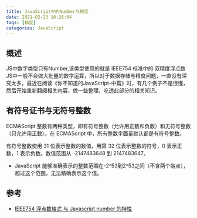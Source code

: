 ```yaml
---
title: JavaScript中的Number与精度
date: 2021-02-23 16:26:04
tags: [精度]
categories: JavaScript
---
```


## 概述
JS中数字类型只有Number,该类型使用的就是 IEEE754 标准中的 双精度浮点数
JS中一般不会做大批量的数字运算，所以对于数据存储与精度问题，一直没有深究太多。最近在阅读《你不知道的JavaScript-中篇》时，有几个例子不是很懂，然后开始重新翻阅相关内容，做一些整理，吃透此部分的相关知识。

## 有符号证书与无符号整数
ECMAScript 整数有两种类型，即有符号整数（允许用正数和负数）和无符号整数（只允许用正数）。在 ECMAScript 中，所有整数字面量默认都是有符号整数。

有符号整数使用 31 位表示整数的数值，用第 32 位表示整数的符号，0 表示正数，1 表示负数。数值范围从 -2147483648 到 2147483647。


- JavaScript 能够准确表示的整数范围在-2^53到2^53之间（不含两个端点），超过这个范围，无法精确表示这个值。

## 参考
- [IEEE754 浮点数格式 与 Javascript number 的特性](https://segmentfault.com/a/1190000008268668)